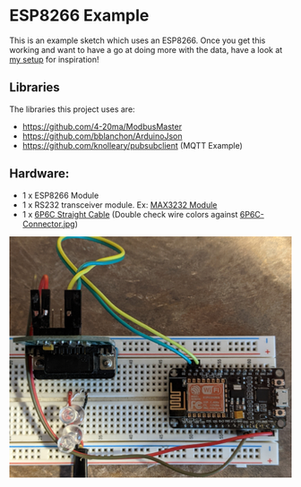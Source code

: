 # ESP8266 Example
This is an example sketch which uses an ESP8266. Once you get this working and want to have a go at doing more with the data, have a look at [my setup](../My-Current-Setup/) for inspiration!

## Libraries
The libraries this project uses are:
- https://github.com/4-20ma/ModbusMaster
- https://github.com/bblanchon/ArduinoJson
- https://github.com/knolleary/pubsubclient (MQTT Example)


## Hardware:
- 1 x ESP8266 Module
- 1 x RS232 transceiver module. Ex: [MAX3232 Module](https://www.digikey.ca/en/products/detail/mikroelektronika/MIKROE-602/4495610)
- 1 x [6P6C Straight Cable](https://www.digikey.ca/en/products/detail/assmann-wsw-components/AT-S-26-6-6-B-7-R/1972588) (Double check wire colors against [6P6C-Connector.jpg](../6P6C-Connector.jpg))

![ESP8266 Overview](./ESP8266-Overview.jpg)
